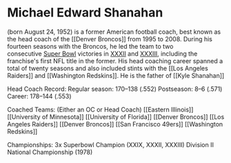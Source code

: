 
# Michael Edward Shanahan
(born August 24, 1952) is a former American football coach, best known as the head coach of the [[Denver Broncos]] from 1995 to 2008. During his fourteen seasons with the Broncos, he led the team to two consecutive [Super Bowl](https://en.wikipedia.org/wiki/Super_Bowl "Super Bowl") victories in [XXXII](https://en.wikipedia.org/wiki/Super_Bowl_XXXII "Super Bowl XXXII") and [XXXIII](https://en.wikipedia.org/wiki/Super_Bowl_XXXIII "Super Bowl XXXIII"), including the franchise's first NFL title in the former. His head coaching career spanned a total of twenty seasons and also included stints with the [[Los Angeles Raiders]] and [[Washington Redskins]]. He is the father of [[Kyle Shanahan]] 

Head Coach Record:
Regular season: 170–138 (.552)
Postseason: 8–6 (.571)
Career: 178–144 (.553)

Coached Teams: (Either an OC or Head Coach)
[[Eastern Illinois]]
[[University of  Minnesota]]
[[University of Florida]]
[[Denver Broncos]]
[[Los Angeles Raiders]]
[[Denver Broncos]]
[[San Francisco 49ers]]
[[Washington Redskins]]

Championships:
3x Superbowl Champion (XXIX, XXXII, XXXIII)
Division II National Championship (1978)